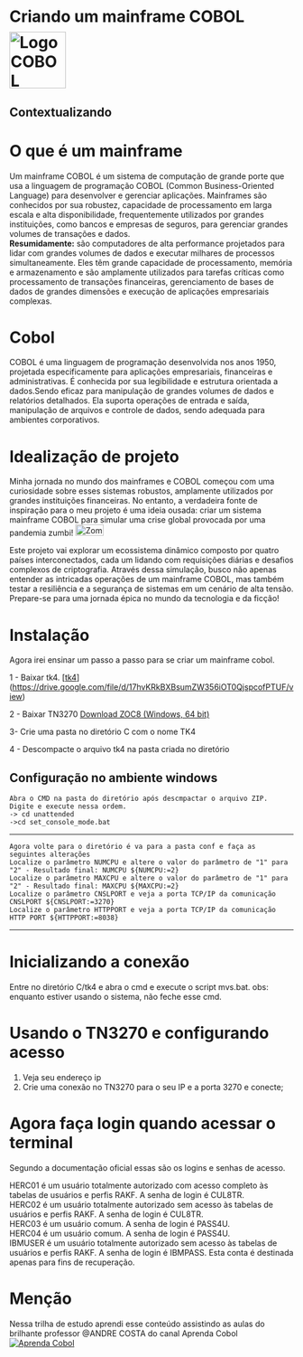 # Criando um mainframe COBOL <img src="https://static-00.iconduck.com/assets.00/file-type-cobol-icon-2048x1753-5yvlgc33.png" alt="Logo COBOL" width="100" height="100" style="vertical-align: middle; margin-top: 10px;">

## Contextualizando

# O que é um mainframe
Um mainframe COBOL é um sistema de computação de grande porte que usa a linguagem de programação COBOL (Common Business-Oriented Language) para desenvolver e gerenciar aplicações. Mainframes são conhecidos por sua robustez, capacidade de processamento em larga escala e alta disponibilidade, frequentemente utilizados por grandes instituições, como bancos e empresas de seguros, para gerenciar grandes volumes de transações e dados.<br>
<b>Resumidamente:</b> são computadores de alta performance projetados para lidar com grandes volumes de dados e executar milhares de processos simultaneamente. Eles têm grande capacidade de processamento, memória e armazenamento e são amplamente utilizados para tarefas críticas como processamento de transações financeiras, gerenciamento de bases de dados de grandes dimensões e execução de aplicações empresariais complexas.<br>

# Cobol
COBOL é uma linguagem de programação desenvolvida nos anos 1950, projetada especificamente para aplicações empresariais, financeiras e administrativas. É conhecida por sua legibilidade e estrutura orientada a dados.Sendo eficaz para manipulação de grandes volumes de dados e relatórios detalhados. Ela suporta operações de entrada e saída, manipulação de arquivos e controle de dados, sendo adequada para ambientes corporativos.

# Idealização de projeto
Minha jornada no mundo dos mainframes e COBOL começou com uma curiosidade sobre esses sistemas robustos, amplamente utilizados por grandes instituições financeiras. No entanto, a verdadeira fonte de inspiração para o meu projeto é uma ideia ousada: criar um sistema mainframe COBOL para simular uma crise global provocada por uma pandemia zumbi! <img src="https://images.emojiterra.com/google/noto-emoji/unicode-15.1/color/svg/1f9df.svg" alt="Zombie" style="width: 50px; height: 20px;">

Este projeto vai explorar um ecossistema dinâmico composto por quatro países interconectados, cada um lidando com requisições diárias e desafios complexos de criptografia. Através dessa simulação, busco não apenas entender as intricadas operações de um mainframe COBOL, mas também testar a resiliência e a segurança de sistemas em um cenário de alta tensão. Prepare-se para uma jornada épica no mundo da tecnologia e da ficção!

# Instalação

Agora irei ensinar um passo a passo para se criar um mainframe cobol.

1 - Baixar tk4.
[[tk4](tk4-_v1.00_current.zip)](https://drive.google.com/file/d/17hvKRkBXBsumZW356iOT0QjspcofPTUF/view)

2 - Baixar TN3270
[Download ZOC8 (Windows, 64 bit)](https://www.emtec.com/common/downloadfile.html?what=ZOC8%20(Windows,%2064%20bit)&link=zoc/zoc8034_x64.exe&ext=html&actual=1)


3- Crie uma pasta no diretório C com o nome TK4

4 - Descompacte o arquivo tk4 na pasta criada no diretório

## Configuração no ambiente windows
    Abra o CMD na pasta do diretório após descmpactar o arquivo ZIP.
    Digite e execute nessa ordem.
    -> cd unattended
    ->cd set_console_mode.bat
---
    Agora volte para o diretório é va para a pasta conf e faça as seguintes alterações
    Localize o parâmetro NUMCPU e altere o valor do parâmetro de "1" para "2" - Resultado final: NUMCPU ${NUMCPU:=2}
    Localize o parâmetro MAXCPU e altere o valor do parâmetro de "1" para "2" - Resultado final: MAXCPU ${MAXCPU:=2}
    Localize o parâmetro CNSLPORT e veja a porta TCP/IP da comunicação CNSLPORT ${CNSLPORT:=3270}
    Localize o parâmetro HTTPPORT e veja a porta TCP/IP da comunicação HTTP PORT ${HTTPPORT:=8038}

---
# Inicializando a conexão
Entre no diretório C/tk4 e abra o cmd e execute o script mvs.bat.
obs: enquanto estiver usando o sistema, não feche esse cmd.

# Usando o TN3270 e configurando acesso
 1. Veja seu endereço ip
 2. Crie uma conexão no TN3270 para o seu IP e a porta 3270 e conecte;

# Agora faça login quando acessar o terminal
Segundo a documentação oficial essas são os logins e senhas de acesso.

HERC01 é um usuário totalmente autorizado com acesso completo às tabelas de usuários e perfis RAKF. A senha de login é CUL8TR.<br>
HERC02 é um usuário totalmente autorizado sem acesso às tabelas de usuários e perfis RAKF. A senha de login é CUL8TR.<br>
HERC03 é um usuário comum. A senha de login é PASS4U.<br>
HERC04 é um usuário comum. A senha de login é PASS4U.<br>
IBMUSER é um usuário totalmente autorizado sem acesso às tabelas de usuários e perfis RAKF. A senha de login é IBMPASS. Esta conta é destinada apenas para fins de recuperação.

# Menção
Nessa trilha de estudo aprendi esse conteúdo assistindo as aulas do brilhante professor @ANDRE COSTA do canal Aprenda Cobol [![Aprenda Cobol](https://media.licdn.com/dms/image/C4D03AQGA_s_FVM8u4Q/profile-displayphoto-shrink_200_200/0/1610480798405?e=1726704000&v=beta&t=woBsjyFLvEncZyIuAE13mhjV2F_mt1ZhPz7Wu_IWJkI)]([URL-do-Link](https://www.youtube.com/@AprendaCOBOL))
